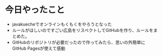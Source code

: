 # 今日やったこと
- javakuecheでオンラインもくもくをやろうとなった
- ルールがほしいのですごい広島をリスペクトしてGitHubを作り、ルールをまとめた。
- GitHubのリポジトリが必要だったので作ってみたら、思いの外簡単にGitHub Pagesが使えて感動

